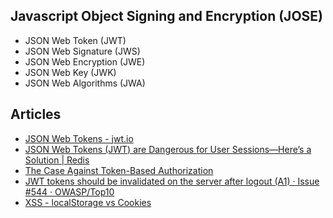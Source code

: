## Javascript Object Signing and Encryption (JOSE)
- JSON Web Token (JWT)
- JSON Web Signature (JWS)
- JSON Web Encryption (JWE)
- JSON Web Key (JWK)
- JSON Web Algorithms (JWA)

## Articles
- [JSON Web Tokens - jwt.io](https://jwt.io/)
- [JSON Web Tokens (JWT) are Dangerous for User Sessions—Here’s a Solution | Redis](https://redis.com/blog/json-web-tokens-jwt-are-dangerous-for-user-sessions/)
- [The Case Against Token-Based Authorization](https://cerbos.dev/blog/the-case-against-token-based-authorization)
- [JWT tokens should be invalidated on the server after logout (A1) · Issue #544 · OWASP/Top10](https://github.com/OWASP/Top10/issues/544)
- [XSS - localStorage vs Cookies](https://academind.com/tutorials/localstorage-vs-cookies-xss)
